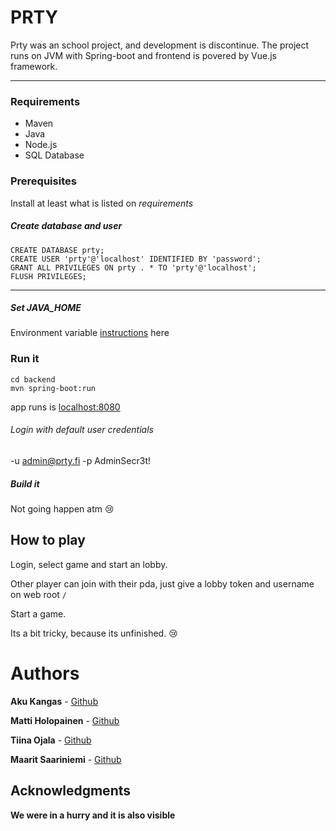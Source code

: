 # PRTY
Prty was an school project, and development is discontinue.  The project runs on JVM with Spring-boot and frontend is povered by Vue.js framework.

------------
### Requirements
* Maven
* Java
* Node.js
* SQL Database

### Prerequisites
Install at least what is listed on *requirements*

##### Create database and user
```
CREATE DATABASE prty;
CREATE USER 'prty'@'localhost' IDENTIFIED BY 'password';
GRANT ALL PRIVILEGES ON prty . * TO 'prty'@'localhost';
FLUSH PRIVILEGES;
```

------------

##### Set JAVA_HOME
Environment variable [instructions](http://google.com "instructions") here

### Run it
```
cd backend
mvn spring-boot:run
```
app runs is [localhost:8080](http://localhost:8080/ "localhost:8080")

###### Login with default user credentials
-u admin@prty.fi
-p AdminSecr3t!

##### Build it
Not going happen atm :cry:

## How to play
Login, select game and start an lobby.

Other player can join with their pda, just give a lobby token and username on web root ```/```

Start a game.

Its a bit tricky, because its unfinished. :cry:




# Authors
**Aku Kangas** - [Github](https://github.com/nnaku "Github")

**Matti Holopainen** - [Github](https://github.com/MattiJH "Github")

**Tiina Ojala** - [Github](https://github.com/Tiunu "Github")

**Maarit Saariniemi** - [Github](http://https://github.com/maaritti "Github")


## Acknowledgments

**We were in a hurry and it is also visible**
